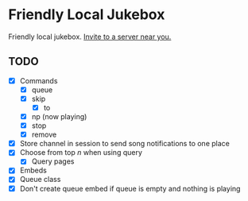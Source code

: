 # Friendly Local Jukebox
Friendly local jukebox. [Invite to a server near you.](https://discord.com/api/oauth2/authorize?client_id=987887529288167465&permissions=3147776&scope=bot)

## TODO
- [x] Commands
	- [x] queue
	- [x] skip
		- [x] to
	- [x] np (now playing)
	- [x] stop
	- [x] remove
- [x] Store channel in session to send song notifications to one place
- [x] Choose from top *n* when using query
	- [x] Query pages
- [x] Embeds
- [x] Queue class
- [x] Don't create queue embed if queue is empty and nothing is playing